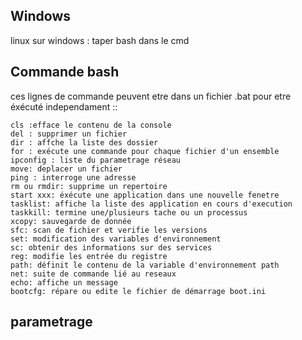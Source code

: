 ## Windows

linux sur windows : taper bash dans le cmd



Commande bash
--------------

ces lignes de commande peuvent etre dans un fichier .bat pour etre éxécuté independament
::

    cls :efface le contenu de la console
    del : supprimer un fichier
    dir : affche la liste des dossier
    for : exécute une commande pour chaque fichier d'un ensemble
    ipconfig : liste du parametrage réseau
    move: deplacer un fichier
    ping : interroge une adresse
    rm ou rmdir: supprime un repertoire
    start xxx: éxécute une application dans une nouvelle fenetre
    tasklist: affiche la liste des application en cours d'execution
    taskkill: termine une/plusieurs tache ou un processus
    xcopy: sauvegarde de donnée
    sfc: scan de fichier et verifie les versions
    set: modification des variables d'environnement
    sc: obtenir des informations sur des services
    reg: modifie les entrée du registre
    path: définit le contenu de la variable d'environnement path
    net: suite de commande lié au reseaux
    echo: affiche un message
    bootcfg: répare ou edite le fichier de démarrage boot.ini

parametrage
--------------
